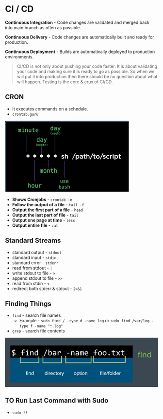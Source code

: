 # CI / CD

**Continuous Integration** - Code changes are validated and merged back into main branch as often as possible.

**Continuous Delivery** - Code changes are automatically built and ready for production.

**Continuous Deployment** - Builds are automatically deployed to production environments.

> CI/CD is not only about pushing your code faster. It is about validating your code and making sure it is ready to go as possible. So when we will put it into production then there should be no question about what will happen. Testing is the core & crux of CI/CD.

## CRON

- It executes commands on a schedule.
- `crontab.guru`

![Alt text](./images/image.png)

- **Shows Cronjobs** - `crontab -e`
- **Follow the output of a file** - `tail -f`
- **Output the first part of a file** - `head`
- **Output the last part of file** - `tail`
- **Output one page at time** - `less`
- **Output entire file** - `cat`

## Standard Streams

- standard output - `stdout`
- standard input - `stdin`
- standard error - `stderr`
- read from stdout - `|`
- write stdout to file - `>`
- append stdout to file - `>>`
- read from stdin - `<`
- redirect both stderr & stdout - `2>&1`


## Finding Things

- `find` - search file names
    - Example - `sudo find / -type d -name log` or `sudo find /var/log -type f -name "*.log"`
- `grep` - search file contents

![Alt text](./images/image1.png)

## TO Run Last Command with Sudo

- `sudo !!`